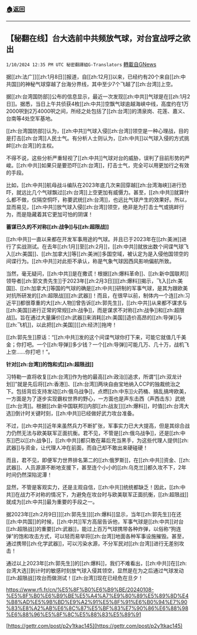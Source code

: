 ###  [:house:返回](README.md)
---


## 【秘翻在线】台大选前中共频放气球，对台宣战呼之欲出
`1/10/2024 12:35 PM UTC 秘密翻譯組G-Translators` [轉載自GNews](https://gnews.org/articles/2204758)



据[[zh:法广]][[zh:1月8日]]报道，自[[zh:12月]]以来，已经约有20个来自[[zh:中共国]]的神秘气球穿越了台海分界线，其中至少7个飞越了[[zh:台湾]]上空。

据[[zh:台湾国防部]]公布的信息显示，最近一次发现[[zh:中共]]气球是在[[zh:1月2日]]。据悉，当日上午共侦获4枚[[zh:中共]]空飘气球逾越海峡中线，高度约在1万2000呎到2万4000呎之间，所经之处包括了[[zh:台湾]]的清泉岗、花莲、嘉义、台南等4处空军基地。

[[zh:台湾国防部]]认为，[[zh:中共]]气球入侵[[zh:台湾]]领空是一种心理战，目的是打击[[zh:台湾]]人民士气。有分析人士则认为，[[zh:中共]]以气球入侵的方式挑衅[[zh:台湾]]的主权。

不得不说，这些分析严重轻视了[[zh:中共]]气球对台的威胁，误判了目前形势的严峻。[[zh:中共]]如果只是要恐吓[[zh:台湾]]，打击士气，完全可以用更加行之有效的手段。

比如，[[zh:中共]]航母战斗编队在2023年底几次来回穿越[[zh:台湾海峡]]进行恐吓，就远比几个气球飘过[[zh:台湾]]上空更加有威慑力。甚至，[[zh:中共]]就算什么都不做，仅隔空恫吓，称要武统[[zh:台湾]]，也远比气球产生的效果好。所以，显而易见，[[zh:中共]]放气球入侵[[zh:台湾]]领空，绝非是为打击士气或挑衅行为，而是隐藏着其它更加可怕的阴谋！

**蓄谋已久的不对称[[zh:战争]]与[[zh:超限战]]**

[[zh:中共]]一直以来都在开发军事用途的气球。并且已于2023年在[[zh:美洲]]进行了实战测试。在去年[[zh:1月]]至[[zh:2月]]，[[zh:中共]]就放出数个间谍气球飞入[[zh:美国]]、[[zh:加拿大]]等[[zh:美洲]]多国空域，被认定为是入侵他国领空的间谍行为。[[zh:中共]]对此拒不承认，称是气象气球因西风影响偏航所致。

当然，毫无疑问，[[zh:中共]]是在撒谎！根据[[zh:爆料革命]]、[[zh:新中国联邦]]领导者[[zh:郭文贵先生]]于2023年[[zh:2月3日]][[zh:爆料]]揭示，飞入[[zh:美国]]、[[zh:加拿大]]等国的气球的确是[[zh:中共]]研制的军事气球，是其为跟欧美对抗所研发的[[zh:超限战]][[zh:武器]]！而且，在很早以前，制体内一个连[[zh:习近平]]都很尊重的大[[zh:人物]]曾告诉[[zh:郭先生]]，[[zh:中共]]从来都不谋求与[[zh:美国]]进行正常的常规[[zh:战争]]，而是谋求不对称[[zh:战争]]和[[zh:超限战]]。旨在通过大量廉价[[zh:武器]]来消耗[[zh:美国]]造价高昂的[[zh:导弹]]与[[zh:飞机]]，以此把[[zh:美国]][[zh:经济]]拖垮！

[[zh:郭先生]]原话：“[[zh:中共]]发的这个间谍气球你打下来，可能它就值几千美金；你打吧。一个[[zh:导弹]]多少钱？一个[[zh:导弹]]可能几万、几十万，战机飞上空……你打吧！”。

**针对[[zh:台湾]]的饱和式[[zh:超限战]]**

习特勒一直将收复[[zh:台湾]]作为他的最高[[zh:政治]]追求，所谓“[[zh:双龙计划]]”就是先后将[[zh:香港]]、[[zh:台湾]]两块自由宝地纳入CCP的独裁统治之下。包括背后支持发动[[zh:俄乌战争]]，点燃[[zh:中东]]火药桶、搞乱搞垮欧美，一方面是为了逐步实现霸权世界的野心，一方面也是声东击西（声西击东）武统[[zh:台湾]]。根据[[zh:新中国联邦]]内部[[zh:战友]][[zh:爆料]]，时值[[zh:台湾大选]]倒计时关键时刻，[[zh:中共]]已经做好武力攻台准备。

不过，[[zh:中共]]近年来虽然兵力不断扩张，军事实力已大大提高，但是其综合战力仍然无法与欧美联军正面抗衡。君不见，不管是[[zh:俄乌战争]]，还是[[zh:中东]]巴以[[zh:战争]]，[[zh:中共]]都只敢在幕后充当黑手，为这些代理人提供[[zh:武器]]与资金，让代理人冲在前面，而自己却不敢出来硬碰硬！

而且，君不见，即便军力世界排名第二的[[zh:俄罗斯]]，在[[zh:中共]]资金、[[zh:武器]]、人员源源不断地支援下，甚至连个小小的[[zh:乌克兰]]都久攻不下，2年时间仍然深陷泥潭！

显然，不管是客观实力，还是主观自信，[[zh:中共]]统统都缺乏！因此，[[zh:中共]]在战力不对称的情况下，为避免在攻台时与欧美联军正面抗衡，[[zh:超限战]]就成为[[zh:中共]]最为重要的手段之一。

据2023年[[zh:2月9日]][[zh:郭先生]][[zh:爆料]]显示，当年[[zh:郭先生]]在还[[zh:中共国]]的时候，[[zh:中共]]军方高层告诉他，军事气球是[[zh:中共]]对台[[zh:超限战]]的重要[[zh:武器]]，能过上百万气球携带各种炸弹，以俗称“狗连弹”的饱和攻击方式，可以轻而易举将[[zh:台湾]]地面各种军事设施摧毁。甚至，通过携带[[zh:化学武器]]，可以污染水源，不分军民对[[zh:台湾]]进行无差别攻击！

通过以上2023年[[zh:郭先生]]的[[zh:爆料]]，我们不难看出，[[zh:中共]]在[[zh:台湾大选]]到计时的敏感时刻放气球入侵其领空，显然是在为之后通过气球发动[[zh:超限战]]攻台而做测试！[[zh:台湾]]现在已经危在旦夕！


https://www.rfi.fr/cn/%E5%8F%B0%E6%B9%BE/20240108-%E5%8F%B0%E6%B9%BE%E5%A4%A7%E9%80%89%E5%89%8D%E4%B8%AD%E5%9B%BD%E9%A2%91%E5%8F%91%E6%B0%94%E7%90%83%E8%A2%AB%E6%8C%87%E5%BF%83%E7%90%86%E6%88%98%E6%88%96%E5%8F%8C%E5%88%83%E5%89%91


[https://gettr.com/post/p2y1tkac145](https://gettr.com/post/p2y1tkac145)

